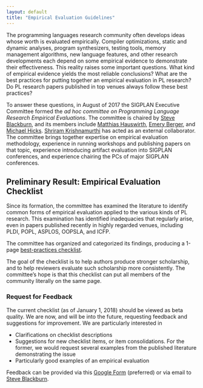 ```yaml
---
layout: default
title: "Empirical Evaluation Guidelines"
---
```


The programming languages research community often develops ideas
whose worth is evaluated empirically. Compiler optimizations, static
and dynamic analyses, program synthesizers, testing tools, memory
management algorithms, new language features, and other research
developments each depend on some empirical evidence to demonstrate
their effectiveness. This reality raises some important
questions. What kind of empirical evidence yields the most reliable
conclusions? What are the best practices for putting together an
empirical evaluation in PL research? Do PL research papers published
in top venues always follow these best practices?

To answer these questions, in August of 2017 the SIGPLAN Executive
Committee formed the *ad hoc committee on Programming Language
Research Empirical Evaluations*. The committee is chaired by [Steve
Blackburn](http://users.cecs.anu.edu.au/~steveb/), and its members
include [Matthias
Hauswirth](http://www.inf.usi.ch/faculty/hauswirth/), [Emery
Berger](https://emeryberger.com/), and [Michael
Hicks](http://www.cs.umd.edu/~mwh/).  [Shriram
Krishnamurthi](https://cs.brown.edu/~sk/) has acted as an external
collaborator. The committee brings together expertise on empirical
evaluation methodology, experience in running workshops and publishing
papers on that topic, experience introducing artifact evaluation into
SIGPLAN conferences, and experience chairing the PCs of major SIGPLAN
conferences.

## Preliminary Result: Empirical Evaluation Checklist

Since its formation, the committee has examined the literature to
identify common forms of empirical evaluation applied to the various
kinds of PL research. This examination has identified inadequacies
that regularly arise, even in papers published recently in highly
regarded venues, including PLDI, POPL, ASPLOS, OOPSLA, and ICFP.

The committee has organized and categorized its findings, producing a
1-page [best-practices checklist](https://github.com/SIGPLAN/empirical-evaluation/blob/master/checklist/checklist.pdf).

The goal of the checklist is to help authors produce stronger
scholarship, and to help reviewers evaluate such scholarship more
consistently. The committee’s hope is that this checklist can put all
members of the community literally on the same page.

### Request for Feedback

The current checklist (as of January 1, 2018) should be viewed as beta
quality. We are now, and will be into the future, requesting feedback
and suggestions for improvement. We are particularly interested in

- Clarifications on checklist descriptions
- Suggestions for new checklist items, or item consolidations. For the former, we would request several examples from the published literature demonstrating the issue
- Particularly good examples of an empirical evaluation

Feedback can be provided via this [Google Form](https://docs.google.com/forms/d/e/1FAIpQLSe9dtNvbRInrS8JeE0snB4sml28hMXDfMl-pnpE2gFDtFUzEw/viewform)
(preferred)
or via email to [Steve Blackburn](mailto:steve.blackburn@anu.edu.au?subject=SIGPLAN%20Empirical%20Evaluation%20feedback).
